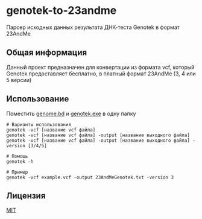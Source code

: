 # genotek-to-23andme
Парсер исходных данных результата ДНК-теста Genotek в формат 23AndMe

## Общая информация
Данный проект предназначен для конвертации из формата vcf, который Genotek 
предоставляет бесплатно, в платный формат 23AndMe (3, 4 или 5 версии)

## Использование
Поместить [genome.bd](genome.bd) и [genotek.exe](https://github.com/Yourathernot/genotek-to-23andme/releases/download/1.0/genotek.exe) в одну папку

```shell
# Варианты использования
genotek -vcf [название vcf файла]
genotek -vcf [название vcf файла] -output [название выходного файла]
genotek -vcf [название vcf файла] -output [название выходного файла] -version [3/4/5]

# Помощь
genotek -h

# Пример
genotek -vcf example.vcf -output 23AndMeGenotek.txt -version 3
```

## Лицензия
[MIT](LICENSE)

